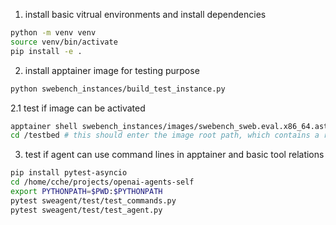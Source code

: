 1. install basic vitrual environments and install dependencies
```bash
python -m venv venv
source venv/bin/activate
pip install -e .
```

2. install apptainer image for testing purpose
```bash
python swebench_instances/build_test_instance.py
```

2.1 test if image can be activated
```bash
apptainer shell swebench_instances/images/swebench_sweb.eval.x86_64.astropy_1776_astropy-12907.sif
cd /testbed # this should enter the image root path, which contains a repo with a bug waiting for fixing
```

3. test if agent can use command lines in apptainer and basic tool relations
```bash
pip install pytest-asyncio
cd /home/cche/projects/openai-agents-self
export PYTHONPATH=$PWD:$PYTHONPATH
pytest sweagent/test/test_commands.py
pytest sweagent/test/test_agent.py
```



